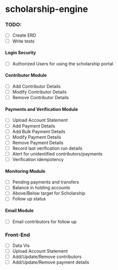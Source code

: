 # scholarship-engine

### TODO:
- [ ] Create ERD
- [ ] Write tests
#### Login Security
- [ ] Authorized Users for using the scholarship portal
#### Contributor Module
- [ ] Add Contributor Details
- [ ] Modify Contributor Details
- [ ] Remove Contributor Details
#### Payments and Verification Module
- [ ] Upload Account Statement
- [ ] Add Payment Details
- [ ] Add Bulk Payment Details
- [ ] Modify Payment Details
- [ ] Remove Payment Details
- [ ] Record last verification run details
- [ ] Alert for unidentified contributors/payments
- [ ] Verification idempotency
#### Monitoring Module
- [ ] Pending payments and transfers
- [ ] Balance in holding accounts
- [ ] Above/Below target for Scholarship
- [ ] Follow up status
#### Email Module
- [ ] Email contributors for follow up
### Front-End
- [ ] Data Vis
- [ ] Upload Account Statement
- [ ] Add/Update/Remove contributors
- [ ] Add/Update/Remove payment details